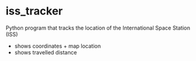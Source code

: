 # iss_tracker
Python program that tracks the location of the International Space Station (ISS)
- shows coordinates + map location
- shows travelled distance

